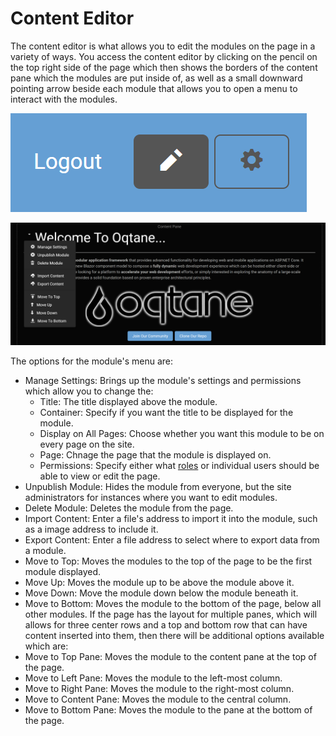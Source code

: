 # Content Editor

The content editor is what allows you to edit the modules on the page in a variety of ways. You access the content editor by clicking on the pencil on the top right side of the page which then shows the borders of the content pane which the modules are put inside of, as well as a small downward pointing arrow beside each module that allows you to open a menu to interact with the modules.

![pencil-edit](./assets/pencil-edit.png)

![content-arrow](./assets/content-arrow.png)

The options for the module's menu are:
* Manage Settings: Brings up the module's settings and permissions which allow you to change the:
    * Title: The title displayed above the module.
    * Container: Specify if you want the title to be displayed for the module.
    * Display on All Pages: Choose whether you want this module to be on every page on the site.
    * Page: Chnage the page that the module is displayed on.
    * Permissions: Specify either what [roles](~/admin/admin-dashboard/role-management.md) or individual users should be able to view or edit the page.
* Unpublish Module: Hides the module from everyone, but the site administrators for instances where you want to edit modules.
* Delete Module: Deletes the module from the page.
* Import Content: Enter a file's address to import it into the module, such as a image address to include it.
* Export Content: Enter a file address to select where to export data from a module.
* Move to Top: Moves the modules to the top of the page to be the first module displayed.
* Move Up: Moves the module up to be above the module above it.
* Move Down: Move the module down below the module beneath it.
* Move to Bottom: Moves the module to the bottom of the page, below all other modules.
If the page has the layout for multiple panes, which will allows for three center rows and a top and bottom row that can have content inserted into them, then there will be additional options available which are:
* Move to Top Pane: Moves the module to the content pane at the top of the page.
* Move to Left Pane: Moves the module to the left-most column.
* Move to Right Pane: Moves the module to the right-most column.
* Move to Content Pane: Moves the module to the central column.
* Move to Bottom Pane: Moves the module to the pane at the bottom of the page.